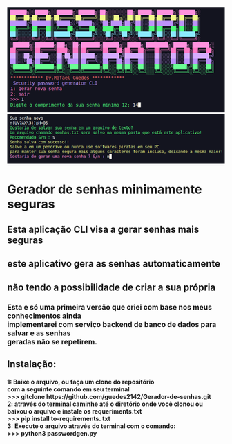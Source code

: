 
<body>
  
  <img src="https://github.com/guedes2142/Gerador-de-senhas/blob/main/images/Screenshot%20from%202023-05-30%2012-47-36.png" alt="screen01">
  <img src="https://github.com/guedes2142/Gerador-de-senhas/blob/main/images/Screenshot%20from%202023-05-30%2012-47-57.png" alt="screen02">
   <h1>Gerador de senhas minimamente seguras</h1>
   <h2>Esta aplicação CLI visa a gerar senhas mais seguras</h2>
   <h2>este aplicativo gera as senhas automaticamente</h2>
   <h2>não tendo a possibilidade de criar a sua própria</h2>
   <h3>Esta e só uma primeira versão que criei com base nos meus conhecimentos ainda <br>
        implementarei com serviço backend de banco de dados para salvar e as senhas <br>
        geradas não se repetirem.</h3>
  <h2>Instalação:</h2>
        <h4>1: Baixe o arquivo, ou faça um clone do repositório <br>
        com a seguinte comando em seu terminal <br>
        >>> gitclone https://github.com/guedes2142/Gerador-de-senhas.git<br>
        2: através do terminal caminhe até o diretório onde você clonou ou<br>
        baixou o arquivo e instale os requeriments.txt<br>
        >>> pip install to-requirements. txt<br>
        3: Execute o arquivo através do terminal com o comando:<br>
        >>> python3 passwordgen.py </h4>
    
</body>
</html>
